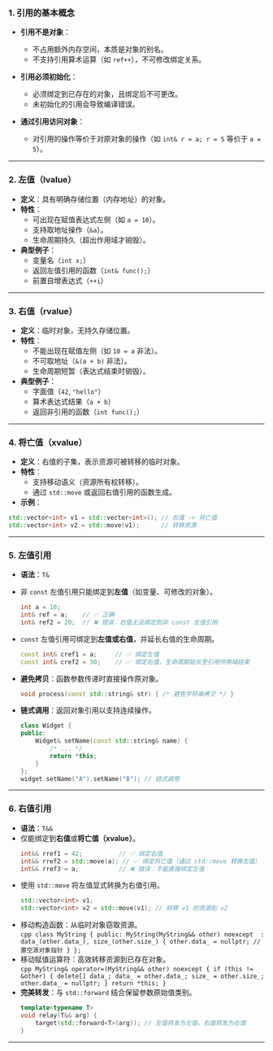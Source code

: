 ### 1. 引用的基本概念  
- **引用不是对象**：  
  - 不占用额外内存空间，本质是对象的别名。  
  - 不支持引用算术运算（如 `ref++`），不可修改绑定关系。  

- **引用必须初始化**：  
  - 必须绑定到已存在的对象，且绑定后不可更改。  
  - 未初始化的引用会导致编译错误。  

- **通过引用访问对象**：  
  - 对引用的操作等价于对原对象的操作（如 `int& r = a; r = 5` 等价于 `a = 5`）。  

---

### 2. 左值（lvalue）  
- **定义**：具有明确存储位置（内存地址）的对象。  
- **特性**：  
  - 可出现在赋值表达式左侧（如 `a = 10`）。  
  - 支持取地址操作（`&a`）。  
  - 生命周期持久（超出作用域才销毁）。  
- **典型例子**：  
  - 变量名（`int x;`）  
  - 返回左值引用的函数（`int& func();`）  
  - 前置自增表达式（`++i`）  

---

### 3. 右值（rvalue）  
- **定义**：临时对象，无持久存储位置。  
- **特性**：  
  - 不能出现在赋值左侧（如 `10 = a` 非法）。  
  - 不可取地址（`&(a + b)` 非法）。  
  - 生命周期短暂（表达式结束时销毁）。  
- **典型例子**：  
  - 字面值（`42`, `"hello"`）  
  - 算术表达式结果（`a + b`）  
  - 返回非引用的函数（`int func();`）  

---

### 4. 将亡值（xvalue）  
- **定义**：右值的子集，表示资源可被转移的临时对象。  
- **特性**：  
  - 支持移动语义（资源所有权转移）。  
  - 通过 `std::move` 或返回右值引用的函数生成。  
- **示例**：  
```cpp
std::vector<int> v1 = std::vector<int>(); // 右值 -> 将亡值
std::vector<int> v2 = std::move(v1);      // 转移资源
```
---

### 5. 左值引用  
- **语法**：`T&`   
- 非 `const` 左值引用只能绑定到**左值**（如变量、可修改的对象）。  
    ```cpp
    int a = 10;
    int& ref = a;    // ✅ 正确
    int& ref2 = 20;  // ❌ 错误：右值无法绑定到非 const 左值引用
    ```  
- `const` 左值引用可绑定到**左值或右值**，并延长右值的生命周期。  
    ```cpp
    const int& cref1 = a;     // ✅ 绑定左值
    const int& cref2 = 30;    // ✅ 绑定右值，生命周期延长至引用作用域结束
    ```  
 
- **避免拷贝**：函数参数传递时直接操作原对象。  
    ```cpp
    void process(const std::string& str) { /* 避免字符串拷贝 */ }
    ```  
- **链式调用**：返回对象引用以支持连续操作。  
    ```cpp
    class Widget {
    public:
        Widget& setName(const std::string& name) { 
            /* ... */ 
            return *this; 
        }
    };
    widget.setName("A").setName("B"); // 链式调用
    ```  

---

### 6. 右值引用  
- **语法**：`T&&`    
- 仅能绑定到**右值**或**将亡值（xvalue）**。  
    ```cpp
    int&& rref1 = 42;          // ✅ 绑定右值
    int&& rref2 = std::move(a); // ✅ 绑定将亡值（通过 std::move 转换左值）
    int&& rref3 = a;           // ❌ 错误：不能直接绑定左值
    ```  
- 使用 `std::move` 将左值显式转换为右值引用。  
    ```cpp
    std::vector<int> v1;
    std::vector<int> v2 = std::move(v1); // 转移 v1 的资源到 v2
    ```     
- 移动构造函数：从临时对象窃取资源。  
      ```cpp
      class MyString {
      public:
          MyString(MyString&& other) noexcept 
              : data_(other.data_), size_(other.size_) {
              other.data_ = nullptr; // 置空源对象指针
          }
      };
      ```  
- 移动赋值运算符：高效转移资源到已存在对象。  
      ```cpp
      MyString& operator=(MyString&& other) noexcept {
          if (this != &other) {
              delete[] data_;
              data_ = other.data_;
              size_ = other.size_;
              other.data_ = nullptr;
          }
          return *this;
      }
      ```  
- **完美转发**：与 `std::forward` 结合保留参数原始值类别。  
    ```cpp
    template<typename T>
    void relay(T&& arg) {
        target(std::forward<T>(arg)); // 左值转发为左值，右值转发为右值
    }
    ```
--- 
